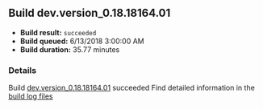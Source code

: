 ## Build dev.version_0.18.18164.01
- **Build result:** `succeeded`
- **Build queued:** 6/13/2018 3:00:00 AM
- **Build duration:** 35.77 minutes
### Details
Build [dev.version_0.18.18164.01](https://winappstudio.visualstudio.com/web/build.aspx?pcguid=a4ef43be-68ce-4195-a619-079b4d9834c2&builduri=vstfs%3a%2f%2f%2fBuild%2fBuild%2f25865) succeeded
Find detailed information in the [build log files](https://uwpctdiags.blob.core.windows.net/buildlogs/dev.version_0.18.18164.01_logs.zip)
